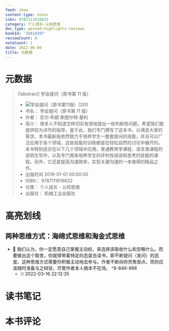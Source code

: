 ```yaml
---
feed: show
content-type: notes
isbn: 9787111616832
category: 个人成长-认知思维
doc_type: weread-highlights-reviews
bookId: '25614397'
reviewCount: 0
noteCount: 1
date: 2022-06-09
title: 元数据
---
```


# 元数据

> [!abstract] 学会提问（原书第 11 版）
> - ![ 学会提问（原书第11版）|200](https://wfqqreader-1252317822.image.myqcloud.com/cover/397/25614397/t7_25614397.jpg)
> - 书名： 学会提问（原书第 11 版）
> - 作者： 尼尔·布朗 斯图尔特·基利
> - 简介： 很多人不知道怎样切实有效地提出一些判断性问题，希望我们能提供较为详尽的指导，鉴于此，我们专门撰写了这本书，以满足大家的需求。本书最新版依然致力于培养学生一整套提问的技能，并且可以广泛应用于各个领域。这些技能的训练都是在轻松自然的讨论中展开的。本书特别适合在以下几个领域中应用。普通教育学课程、语言类课程的说明文写作，以及专门用来培养学生的评判性阅读和思考的技能的课程。另外，它还是提高沟通效率，实现关键沟通的一本难得的精品之作。
> - 出版时间 2019-01-01 00:00:00
> - ISBN： 9787111616832
> - 分类： 个人成长 - 认知思维
> - 出版社： 机械工业出版社

# 高亮划线

## 两种思维方式：海绵式思维和淘金式思维

- 📌 我们认为，你一定愿意自己掌握主动权，来选择该吸收什么和忽略什么。而要做出这个取舍，你就得带着特定的态度去读书，即不断提问（发问）的态度。这种思维方式需要你积极主动地去参与。作者不断向你兜售观点，而你应该随时准备与之辩驳，尽管作者本人根本不在场。 ^8-846-968
	- ⏱ 2022-03-16 22:12:35

# 读书笔记

# 本书评论
